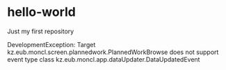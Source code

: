 # hello-world
Just my first repository

DevelopmentException: Target kz.eub.moncl.screen.plannedwork.PlannedWorkBrowse does not support event type class kz.eub.moncl.app.dataUpdater.DataUpdatedEvent
